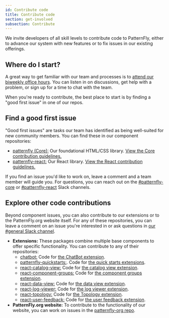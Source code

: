 ```yaml
---
id: Contribute code
title: Contribute code
section: get-involved
subsection: Contribute
---
```


We invite developers of all skill levels to contribute code to PatternFly, either to advance our system with new features or to fix issues in our existing offerings.

## Where do I start?

A great way to get familiar with our team and processes is to [attend our biweekly office hours](https://calendar.google.com/calendar/embed?src=patternflyteam%40gmail.com&ctz=America%2FNew_York). You can listen in on discussions, get help with a problem, or sign up for a time to chat with the team.

When you're ready to contribute, the best place to start is by finding a "good first issue" in one of our repos.

## Find a good first issue 

"Good first issues" are tasks our team has identified as being well-suited for new community members. You can find these in our component repositories:

- [patternfly (Core):](https://github.com/patternfly/patternfly/issues?q=is%3Aissue%20state%3Aopen%20label%3A%22Good%20first%20issue%22) Our foundational HTML/CSS library. [View the Core contribution guidelines.](https://github.com/patternfly/patternfly#guidelines-for-css-development)
- [patternfly-react:](https://github.com/patternfly/patternfly-react/issues?q=is%3Aissue%20state%3Aopen%20label%3A%22Good%20first%20issue%22) Our React library. [View the React contribution guidelines.](https://github.com/patternfly/patternfly-react/blob/main/CONTRIBUTING.md#contribution-process)

If you find an issue you'd like to work on, leave a comment and a team member will guide you. For questions, you can reach out on the [#patternfly-core](https://patternfly.slack.com/archives/C9Q224EFL) or [#patternfly-react](https://patternfly.slack.com/archives/C4FM977N0) Slack channels.

## Explore other code contributions

Beyond component issues, you can also contribute to our extensions or to the PatternFly.org website itself. For any of these repositories, you can leave a comment on an issue you're interested in or ask questions in [our #general Slack channel](https://patternfly.slack.com/archives/C293LQ36J).

- **Extensions:** These packages combine multiple base components to offer specific functionality. You can contribute to any of their repositories:
    - [chatbot:](https://github.com/patternfly/chatbot) Code for [the ChatBot extension](/patternfly-ai/chatbot/about-chatbot).
    - [patternfly-quickstarts:](https://github.com/patternfly/patternfly-quickstarts). Code for [the quick starts extensions](/extensions/quick-starts).
    - [react-catalog-view:](https://github.com/patternfly/react-catalog-view) Code for [the catalog view extension](/extensions/catalog-view/catalog-item-header).
    - [react-component-groups:](https://github.com/patternfly/react-component-groups) Code for [the component groups extension](/component-groups/about-component-groups).
    - [react-data-view:](https://github.com/patternfly/react-data-view) Code for [the data view extension](/extensions/data-view/overview).
    - [react-log-viewer:](https://github.com/patternfly/react-log-viewer) Code for [the log viewer extension](/extensions/log-viewer).
    - [react-topology:](https://github.com/patternfly/react-topology) Code for [the Topology extension](/topology/about-topology).
    - [react-user-feedback:](https://github.com/patternfly/react-user-feedback) Code for [the user feedback extension](/extensions/user-feedback).
- **PatternFly.org website:** To contribute to the functionality of our website, you can work on issues in the [patternfly-org repo](https://github.com/patternfly/patternfly-org).